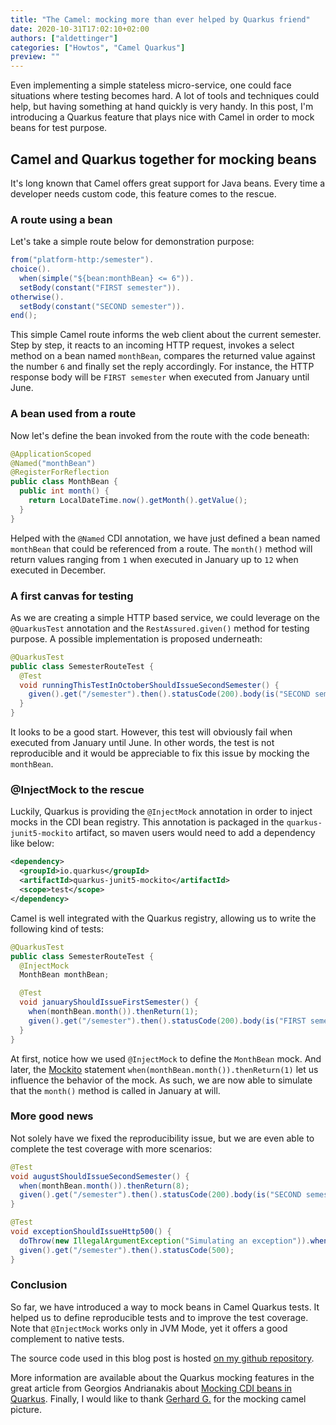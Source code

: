 ```yaml
---
title: "The Camel: mocking more than ever helped by Quarkus friend"
date: 2020-10-31T17:02:10+02:00
authors: ["aldettinger"]
categories: ["Howtos", "Camel Quarkus"]
preview: ""
---
```


Even implementing a simple stateless micro-service, one could face situations where testing becomes hard.
A lot of tools and techniques could help, but having something at hand quickly is very handy.
In this post, I'm introducing a Quarkus feature that plays nice with Camel in order to mock beans for test purpose.

## Camel and Quarkus together for mocking beans

It's long known that Camel offers great support for Java beans. Every time a developer needs custom code, this feature comes to the rescue.

### A route using a bean

Let's take a simple route below for demonstration purpose:
```java
from("platform-http:/semester").
choice().
  when(simple("${bean:monthBean} <= 6")).
  setBody(constant("FIRST semester")).
otherwise().
  setBody(constant("SECOND semester")).
end();
```
This simple Camel route informs the web client about the current semester. Step by step, it reacts to an incoming HTTP request, invokes a select method on a bean
named `monthBean`, compares the returned value against the number `6` and finally set the reply accordingly. For instance, the HTTP response body will be
`FIRST semester` when executed from January until June.

### A bean used from a route

Now let's define the bean invoked from the route with the code beneath:
```java
@ApplicationScoped
@Named("monthBean")
@RegisterForReflection
public class MonthBean {
  public int month() {
    return LocalDateTime.now().getMonth().getValue();
  }
}
```
Helped with the `@Named` CDI annotation, we have just defined a bean named `monthBean` that could be referenced from a route.
The `month()` method will return values ranging from `1` when executed in January up to `12` when executed in December.

### A first canvas for testing

As we are creating a simple HTTP based service, we could leverage on the `@QuarkusTest` annotation and the `RestAssured.given()` method for testing purpose. A possible implementation is proposed underneath:
```java
@QuarkusTest
public class SemesterRouteTest {
  @Test
  void runningThisTestInOctoberShouldIssueSecondSemester() {
    given().get("/semester").then().statusCode(200).body(is("SECOND semester"));
  }
}
```
It looks to be a good start. However, this test will obviously fail when executed from January until June.
In other words, the test is not reproducible and it would be appreciable to fix this issue by mocking the `monthBean`.

### @InjectMock to the rescue

Luckily, Quarkus is providing the `@InjectMock` annotation in order to inject mocks in the CDI bean registry.
This annotation is packaged in the `quarkus-junit5-mockito` artifact, so maven users would need to add a dependency like below:
```xml
<dependency>
  <groupId>io.quarkus</groupId>
  <artifactId>quarkus-junit5-mockito</artifactId>
  <scope>test</scope>
</dependency>
```
Camel is well integrated with the Quarkus registry, allowing us to write the following kind of tests:
```java
@QuarkusTest
public class SemesterRouteTest {
  @InjectMock
  MonthBean monthBean;

  @Test
  void januaryShouldIssueFirstSemester() {
    when(monthBean.month()).thenReturn(1);
    given().get("/semester").then().statusCode(200).body(is("FIRST semester"));
  }
}
```
At first, notice how we used `@InjectMock` to define the `MonthBean` mock.
And later, the [Mockito](https://github.com/mockito/mockito) statement `when(monthBean.month()).thenReturn(1)` let us influence the behavior of the mock.
As such, we are now able to simulate that the `month()` method is called in January at will.

### More good news

Not solely have we fixed the reproducibility issue, but we are even able to complete the test coverage with more scenarios:
```java
@Test
void augustShouldIssueSecondSemester() {
  when(monthBean.month()).thenReturn(8);
  given().get("/semester").then().statusCode(200).body(is("SECOND semester"));
}

@Test
void exceptionShouldIssueHttp500() {
  doThrow(new IllegalArgumentException("Simulating an exception")).when(monthBean).month();
  given().get("/semester").then().statusCode(500);
}
```

### Conclusion

So far, we have introduced a way to mock beans in Camel Quarkus tests. It helped us to define reproducible tests and to improve the test coverage.
Note that `@InjectMock` works only in JVM Mode, yet it offers a good complement to native tests.

The source code used in this blog post is hosted [on my github repository](https://github.com/aldettinger/camel-quarkus-inject-mock).

More information are available about the Quarkus mocking features in the great	 article from Georgios Andrianakis about [Mocking CDI beans in Quarkus](https://quarkus.io/blog/mocking/). Finally, I would like to thank [Gerhard G.](https://pixabay.com/users/blende12-201217/?utm_source=link-attribution&utm_medium=referral&utm_campaign=image&utm_content=3901900) for the mocking camel picture.
